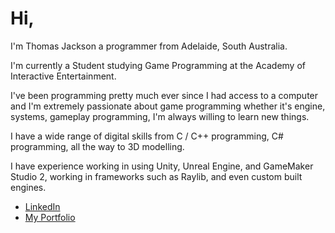 # Hi, 
I'm Thomas Jackson a programmer from Adelaide, South Australia.

I'm currently a Student studying Game Programming at the Academy of Interactive Entertainment.

I've been programming pretty much ever since I had access to a computer and I'm extremely passionate about game programming whether it's engine, systems, gameplay programming, I'm always willing to learn new things.

I have a wide range of digital skills from C / C++ programming, C# programming, all the way to 3D modelling.

I have experience working in using Unity, Unreal Engine, and GameMaker Studio 2, working in frameworks such as Raylib, and even custom built engines.

- [LinkedIn](https://www.linkedin.com/in/thomas-jackson-game-dev/)
- [My Portfolio](https://thomasjackson.dev/)
